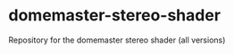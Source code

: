 domemaster-stereo-shader
========================

Repository for the domemaster stereo shader (all versions)
